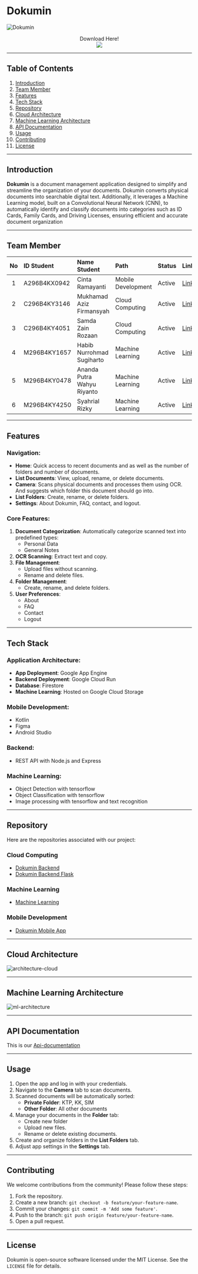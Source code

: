 # Dokumin

![Dokumin](https://github.com/user-attachments/assets/11e18673-0fbc-44d5-ab03-d6febbb9c674)

<p align="center">
   Download Here!
   <br>
   <a href="https://drive.google.com/file/d/1G-HJILprPYllUxksOYM4xuwG6puZJGXy/view?usp=drive_link" download>
      <img src="https://img.shields.io/badge/Android-3DDC84?style=for-the-badge&logo=android&logoColor=white" />
   </a>
</p>

---

## Table of Contents

1. [Introduction](#introduction)
2. [Team Member](#team-member)
3. [Features](#features)
4. [Tech Stack](#tech-stack)
5. [Repository](#repository)
6. [Cloud Architecture](#cloud-architecture)
7. [Machine Learning Architecture](#machine-learning-architecture)
8. [API Documentation](#api-documentation)
9. [Usage](#usage)
10. [Contributing](#contributing)
11. [License](#license)

---

## Introduction

**Dokumin** is a document management application designed to simplify and streamline the organization of your documents. Dokumin converts physical documents into searchable digital text. Additionally, it leverages a Machine Learning model, built on a Convolutional Neural Network (CNN), to automatically identify and classify documents into categories such as ID Cards, Family Cards, and Driving Licenses, ensuring efficient and accurate document organization

---

## Team Member

| No  | ID Student   | Name Student                                                   | Path               | Status             | LinkedIn                                                                      | Github                                                                      |
| :-: | :----------- | :------------------------------------------------------------- | :----------------- | :----------------- | :-----------------                                                            | :-----------------                                                            |
|  1  | A296B4KX0942 | Cinta Ramayanti              | Mobile Development | Active             | [LinkedIn](https://id.linkedin.com/in/cinta-ramayanti)                        | [Github](https://github.com/cintarmynti)                        |
|  2  | C296B4KY3146 | Mukhamad Aziz Firmansyah        | Cloud Computing    | Active             | [LinkedIn](https://id.linkedin.com/in/mazizf13/)                              | [Github](https://github.com/mazizf13)                        |
|  3  | C296B4KY4051 | Samda Zain Rozaan              | Cloud Computing    | Active             | [LinkedIn](https://id.linkedin.com/in/samdazain)                              | [Github](https://github.com/samdazain)                        |
|  4  | M296B4KY1657 | Habib Nurrohmad Sugiharto | Machine Learning   | Active             | [LinkedIn](https://id.linkedin.com/in/habib-nurrohmad-sugiharto)              | [Github](https://github.com/habibNurrohmad)                        |
|  5  | M296B4KY0478 | Ananda Putra Wahyu Riyanto     | Machine Learning   | Active             | [LinkedIn](https://id.linkedin.com/in/ananda-putra-wahyu-riyanto-a3a829259)    | [Github](https://github.com/Ndaputtra)                        |
|  6  | M296B4KY4250 | Syahrial Rizky               | Machine Learning   | Active             | [LinkedIn](https://id.linkedin.com/in/syahrial-rizky-b895a1219)                | [Github](https://github.com/SyahrialZky)                        |

---

## Features

### Navigation:

-   **Home**: Quick access to recent documents and as well as the number of folders and number of documents.
-   **List Documents**: View, upload, rename, or delete documents.
-   **Camera**: Scans physical documents and processes them using OCR. And suggests which folder this document should go into.
-   **List Folders**: Create, rename, or delete folders.
-   **Settings**: About Dokumin, FAQ, contact, and logout.

### Core Features:

1. **Document Categorization**: Automatically categorize scanned text into predefined types:
    - Personal Data
    - General Notes
2. **OCR Scanning**: Extract text and copy.
3. **File Management**:
    - Upload files without scanning.
    - Rename and delete files.
4. **Folder Management**:
    - Create, rename, and delete folders.
5. **User Preferences**:
    - About
    - FAQ
    - Contact
    - Logout

---

## Tech Stack

### Application Architecture:

-   **App Deployment**: Google App Engine
-   **Backend Deployment**: Google Cloud Run
-   **Database**: Firestore
-   **Machine Learning**: Hosted on Google Cloud Storage

### Mobile Development:

-   Kotlin
-   Figma
-   Android Studio

### Backend:

-   REST API with Node.js and Express

### Machine Learning:

- Object Detection with tensorflow
- Object Classification with tensorflow
- Image processing with tensorflow and text recognition

---

## Repository
Here are the repositories associated with our project:
### Cloud Computing
- [Dokumin Backend](https://github.com/dokumin-team/dokumin-api)
-  [Dokumin Backend Flask](https://github.com/dokumin-team/dokumin-flask-api)

### Machine Learning
- [Machine Learning](https://github.com/dokumin-team/dokumin-machine-learning)
   
### Mobile Development
- [Dokumin Mobile App](https://github.com/dokumin-team/dokumin-mobile-dev)

---

## Cloud Architecture
![architecture-cloud](https://github.com/user-attachments/assets/2167e616-d921-47a6-b6ce-dc4d0fd62ef7)

---

## Machine Learning Architecture
![ml-architecture](https://github.com/user-attachments/assets/0d7ef974-4feb-4e06-b3c4-4be4d014a711)

---

## API Documentation
This is our [Api-documentation](https://documenter.getpostman.com/view/37337961/2sAYHxnPG3)

---
## Usage

1. Open the app and log in with your credentials.
2. Navigate to the **Camera** tab to scan documents.
3. Scanned documents will be automatically sorted:
    - **Private Folder**: KTP, KK, SIM
    - **Other Folder**: All other documents
4. Manage your documents in the **Folder** tab:
    - Create new folder
    - Upload new files.
    - Rename or delete existing documents.
5. Create and organize folders in the **List Folders** tab.
6. Adjust app settings in the **Settings** tab.

---

## Contributing

We welcome contributions from the community! Please follow these steps:

1. Fork the repository.
2. Create a new branch: `git checkout -b feature/your-feature-name`.
3. Commit your changes: `git commit -m 'Add some feature'`.
4. Push to the branch: `git push origin feature/your-feature-name`.
5. Open a pull request.

---

## License

Dokumin is open-source software licensed under the MIT License. See the `LICENSE` file for details.

